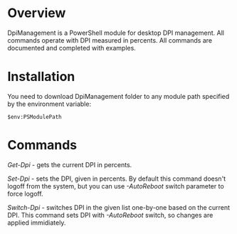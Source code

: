 # Overview
DpiManagement is a PowerShell module for desktop DPI management. 
All commands operate with DPI measured in percents.
All commands are documented and completed with examples. 

# Installation 
You need to download DpiManagement folder to any module path specified by the environment variable:  
```
$env:PSModulePath
```

# Commands
*Get-Dpi* - gets the current DPI in percents.

*Set-Dpi* - sets the DPI, given in percents. By default this command doesn't logoff from the system, but you can use *-AutoReboot* switch parameter to force logoff. 

*Switch-Dpi* - switches DPI in the given list one-by-one based on the current DPI. This command sets DPI with *-AutoReboot* switch, so changes are applied immidiately.   




 
